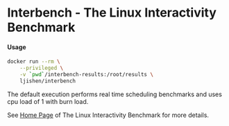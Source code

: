 # Interbench - The Linux Interactivity Benchmark#### Usage```bashdocker run --rm \    --privileged \    -v `pwd`/interbench-results:/root/results \    ljishen/interbench```The default execution performs real time scheduling benchmarks and uses cpu load of 1 with burn load.See [Home Page](https://github.com/Mustaavalkosta/interbench) of The Linux Interactivity Benchmark for more details.